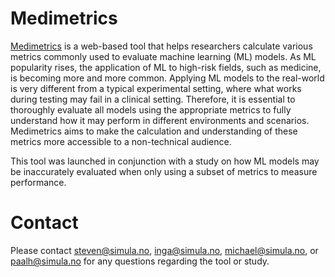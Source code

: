 # Medimetrics
[Medimetrics](https://www.medimetrics.no) is a web-based tool that helps researchers calculate various metrics commonly used to evaluate machine learning (ML) models. As ML popularity rises, the application of ML to high-risk fields, such as medicine, is becoming more and more common. Applying ML models to the real-world is very different from a typical experimental setting, where what works during testing may fail in a clinical setting. Therefore, it is essential to thoroughly evaluate all models using the appropriate metrics to fully understand how it may perform in different environments and scenarios. Medimetrics aims to make the calculation and understanding of these metrics more accessible to a non-technical audience.

This tool was launched in conjunction with a study on how ML models may be inaccurately evaluated when only using a subset of metrics to measure performance. 
# Contact
Please contact steven@simula.no, inga@simula.no, michael@simula.no, or paalh@simula.no for any questions regarding the tool or study.